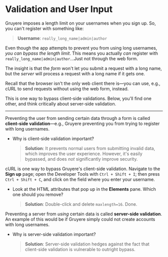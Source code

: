 # Validation and User Input

Gruyere imposes a length limit on your usernames when you sign up. So, you can't register with something like:

> **Username**: `really_long_name|admin|author`

Even though the app attempts to prevent you from using long usernames, _you can bypass the length limit_. This means you actually _can_ register with `really_long_name|admin|author`...Just not through the web form.
 
The insight is that the _form_ won't let you submit a request with a long name, but the _server_ will process a request with a long name if it gets one.

Recall that the browser isn't the only web client there is—you can use, e.g., cURL to send requests without using the web form, instead.

This is one way to bypass client-side validations. Below, you'll find one other, and think critically about server-side validation.

---

Preventing the user from sending certain data through a form is called **client-side validation**—e.g., Gruyere preventing you from trying to register with long usernames.
- Why is client-side validation important?
  > **Solution**: It prevents normal users from submitting invalid data, which improves the user experience. However, it's easily bypassed, and does _not_ significantly improve security.

cURL is one way to bypass Gruyere's client-side validation. Navigate to the **Sign up** page; open the Developer Tools with `Ctrl + Shift + I`; then press `Ctrl + Shift + C`, and click on the field where you enter your username.
- Look at the HTML attributes that pop up in the **Elements** pane. Which one should you remove?
  > **Solution**: Double-click and delete `maxlength=16`. Done.

Preventing a server from _using_ certain data is called **server-side validation**. An example of this would be if Gruyere simply could not create accounts with long usernames.
- Why is server-side validation important?
  > **Solution**: Server-side validation hedges against the fact that client-side validation is vulnerable to outright bypass.
